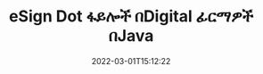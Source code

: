 ---
############################# Static ############################
layout: "auto-gen-signature"
date: 2022-03-01T15:12:22
draft: false
operation: Sign
signaturetype: Digital
fileformat: Dot
productName: Java
lang: am
productCode: java
otherformats: pdf doc docx docm dot dotx odt ott xls xlsx xlsm xlsb ods ots xltx xltm pptx pptm
breadcrumb: Put Digital signature on Dot for Java

############################# Head ############################
head_title: "ዲጂታል ኤሌክትሮኒክ ፊርማዎችን ወደ Dot ፋይል በJava ማከል"
head_description: "ጥቂት የኮድ መስመሮችን በመጠቀም በDot ፋይል ላይ ለJava ዲጂታል ፊርማ ያድርጉ። በደርዘን የሚቆጠሩ የፋይል ቅርጸቶችን ለመፈረም የGroupDocs Document Signature API ይጠቀሙ።"

############################# Header ############################
title: "eSign Dot ፋይሎች በDigital ፊርማዎች በJava"
description: "የDigital ፊርማ ከጥቂት መስመሮች Java ኮድ ጋር እንዴት እንደሚታከል"
bg_image: "https://cms.admin.containerize.com/templates/aspose/App_Themes/V3/images/bg/header1.png"
bg_overlay: false
button:
    enable: true

############################# SubMenu ############################
submenu:
    enable: true

    left:
        img_alt: "GroupDocs.Signature for Java"
        image: "https://cms.admin.containerize.com/templates/groupdocs/images/product-logos/90x90-noborder/groupdocs-signature-java.png"
        product: "GroupDocs.Signature"
        platform: "Java"



############################# About ############################
about:
    enable: true
    title: "ስለ GroupDocs.Signature for Java ዲጂታል ፊርማዎች ኤፒአይ"
    content: |
        [GroupDocs.Signature for Java](https://products.groupdocs.com/signature/java/) ሰነዶችን ከዲጂታል ኤሌክትሮኒክ ፊርማዎች፣ ከዲጂታል የምስክር ወረቀቶች ጋር ለመፈረም ታዋቂ ኤፒአይ ነው። ለዲጂታል ፊርማዎች ኤፒአይ የPFX የምስክር ወረቀት ፋይሎችን በይለፍ ቃል የተጠበቁ የግል እና የህዝብ ቁልፎችን ለመፈረም ይጠቀማል። የዲጂታል ፊርማዎች የንግድ ሰነዶችን በ eSign PDF የተወሰነ ገጽ ለማረጋገጥ፣ እንደ Words፣ Excel፣ Powerpoint ፋይሎች እና የOffice ሰነዶች ያሉ ሙሉ የማይክሮሶፍት ኦፊስ ሰነዶችን ለማረጋገጥ ሊያገለግሉ ይችላሉ። ደንበኞች ፊርማዎችን እንደ ማረም፣ ማስወገድ ወይም ማስተካከል ያሉ በቀላሉ ሊጠቀሙባቸው ይችላሉ። ኤፒአይ ፊርማዎችን ለመፈለግ እና ለማረጋገጥ መንገድ ያቀርባል። ከዚህም በላይ ለፊርማ ማበጀት ብዙ ችሎታዎች ቀርበዋል.
    

############################# Steps ############################
steps:
    enable: true
    title_left: "Dotን በ{{Signturetype}} በJava ለመፈረም ደረጃዎች"
    content_left: |
        [GroupDocs.Signature for Java](https://products.groupdocs.com/signature/java/) የDot ሰነዶችን በDigital ፊርማ በፍጥነት እና በቀላሉ የመፈረም ችሎታን ይሰጣል።
        
        * እንደ ዱካ ወይም የማህደረ ትውስታ ዥረት መፈረም ያለበትን Dot ፋይል የሚያቀርብ የፊርማ ክፍል ምሳሌ ይፍጠሩ
        * ቅጽበታዊ SignOptions ክፍል እና ሁሉንም የተፈለገውን ውሂብ ያዘጋጁ።
        * ውፅዓት Dot ፋይልን ወይም የማህደረ ትውስታ ዥረቱን የማለፊያ ዘዴ Signature.Sign()ን ጥራ

    title_right: " የስርዓት መስፈርቶች"
    content_right: |
        GroupDocs.Signature for Java በሁሉም ዋና መድረኮች እና ስርዓተ ክወናዎች ላይ ይደገፋሉ። ከዚህ በታች ያለውን ኮድ ከመተግበሩ በፊት፣ እባክዎ በስርዓትዎ ላይ የሚከተሉት ቅድመ ሁኔታዎች እንዳሉዎት ያረጋግጡ።

        * ስርዓተ ክወናዎች-ማይክሮሶፍት ዊንዶውስ ፣ ሊኑክስ ፣ ማክኦኤስ
        * የልማት አካባቢዎች፡ NetBeans, Intellij IDEA, Eclipse, etc.
        * Java runtime: J2SE 6.0 and above
        * የቅርብ ጊዜውን GroupDocs.Signature for Java ከ[Maven](https://repository.groupdocs.com/webapp/#/artifacts/browse/tree/General/repo/com/groupdocs/groupdocs-signature) ያግኙ
         
    code: |
        ```java    
                
        // Set up input Dot file
        String filePath = "input.dot";
        // Set up output file
        String outputFilePath = "output.dot";
        // Provide digital certificate
        String certificateFilePath = "certificate.pfx";

        // Instantiate Signature for input file
        Signature signature = new Signature(filePath);

        //Provide sign options
        DigitalSignOptions options = new DigitalSignOptions(certificateFilePath);

        // set certificate password
        options.setPassword("1234567890");

        // set signature position
        options.setLeft(50);
        options.setTop(200);

        // sign Dot document
        SignResult result = signature.sign(outputFilePath, options);

        ```

############################# Demos ############################
demos:
    enable: true
    title: "Dot ሰነዶችን በDigital ቀጥታ ማሳያ በመፈረም ላይ"
    content: |
       የ[GroupDocs.Signature መተግበሪያ](https://products.groupdocs.app/signature/family) ድህረ ገጽን በመጎብኘት የDot ፋይልን በተለያዩ ፊርማዎች አሁን ይፈርሙ። ነፃ የመስመር ላይ ማሳያ እርስዎን እየጠበቀዎት ነው።          

############################# More Formats ############################
more_formats:
    enable: true
    title: "ሌሎች የሚደገፉ የ{{Signturetype}} ፊርማዎች ለJava"
    content: |
        "እንዲሁም Dotን ከሌሎች የፊርማ አይነቶች ጋር መፈረም ትችላለህ። እባክዎን ከዚህ በታች ያለውን ዝርዝር ይመልከቱ።"
    format: 
       
       
back_to_top:
    enable: true
---